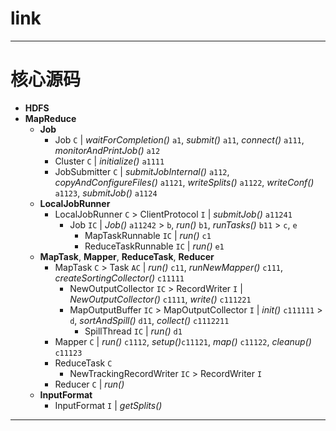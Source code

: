 
# link

---

# 核心源码

  * __HDFS__
  * __MapReduce__
    * __Job__
      * Job `C` | _waitForCompletion()_ `a1`, _submit()_ `a11`, _connect()_ `a111`, _monitorAndPrintJob()_ `a12`
      * Cluster `C` | _initialize()_ `a1111`
      * JobSubmitter `C` | _submitJobInternal()_ `a112`, _copyAndConfigureFiles()_ `a1121`, _writeSplits()_ `a1122`, _writeConf()_ `a1123`, _submitJob()_ `a1124`
    * __LocalJobRunner__
      * LocalJobRunner `C` > ClientProtocol `I` | _submitJob()_ `a11241`
        * Job `IC` | _Job()_ `a11242` > `b`, _run()_ `b1`, _runTasks()_ `b11` > `c`, `e`
          * MapTaskRunnable `IC` | _run()_ `c1`
          * ReduceTaskRunnable `IC` | _run()_ `e1`
    * __MapTask__, __Mapper__, __ReduceTask__, __Reducer__
      * MapTask `C` > Task `AC` | _run()_ `c11`, _runNewMapper()_ `c111`, _createSortingCollector()_ `c11111`
        * NewOutputCollector `IC` > RecordWriter `I` | _NewOutputCollector()_ `c1111`, _write()_ `c111221`
        * MapOutputBuffer `IC` > MapOutputCollector `I` | _init()_ `c111111` > `d`, _sortAndSpill()_ `d11`, _collect()_ `c1112211`
          * SpillThread `IC` | _run()_ `d1`
      * Mapper `C` | _run()_ `c1112`, _setup()_`c11121`, _map()_ `c11122`, _cleanup()_ `c11123`
      * ReduceTask `C`
        * NewTrackingRecordWriter `IC` > RecordWriter `I`
      * Reducer `C` | _run()_
    * __InputFormat__
      * InputFormat `I` | _getSplits()_

---
